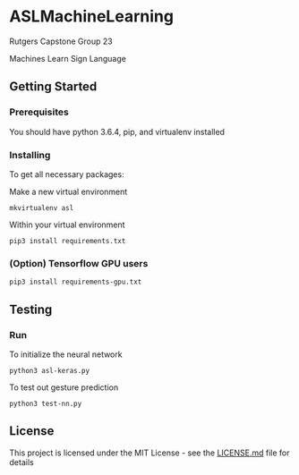 # ASLMachineLearning

Rutgers Capstone Group 23

Machines Learn Sign Language

## Getting Started


### Prerequisites

You should have python 3.6.4, pip, and virtualenv installed

### Installing

To get all necessary packages:


Make a new virtual environment

```
mkvirtualenv asl
```

Within your virtual environment

```
pip3 install requirements.txt
```

### (Option) Tensorflow GPU users

```
pip3 install requirements-gpu.txt
```


## Testing

### Run

To initialize the neural network

```
python3 asl-keras.py
```


To test out gesture prediction

```
python3 test-nn.py
```

## License

This project is licensed under the MIT License - see the [LICENSE.md](LICENSE.md) file for details
